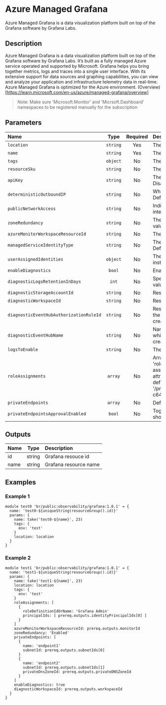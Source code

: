# Azure Managed Grafana

Azure Managed Grafana is a data visualization platform built on top of the Grafana software by Grafana Labs.

## Description

Azure Managed Grafana is a data visualization platform built on top of the Grafana software by Grafana Labs. It’s built as a fully managed Azure service operated and supported by Microsoft. Grafana helps you bring together metrics, logs and traces into a single user interface. With its extensive support for data sources and graphing capabilities, you can view and analyze your application and infrastructure telemetry data in real-time. Azure Managed Grafana is optimized for the Azure environment.
(Overview)[https://learn.microsoft.com/en-us/azure/managed-grafana/overview]

> Note: Make sure  'Microsoft.Monitor' and 'Micrsoft.Dashboard' namespaces to be registered manually for the subscription

## Parameters

| Name                                    | Type     | Required | Description                                                                                                                                                                                                                                                                                                                                                                                          |
| :-------------------------------------- | :------: | :------: | :--------------------------------------------------------------------------------------------------------------------------------------------------------------------------------------------------------------------------------------------------------------------------------------------------------------------------------------------------------------------------------------------------- |
| `location`                              | `string` | Yes      | The geo-location where the grafana resource lives.                                                                                                                                                                                                                                                                                                                                                   |
| `name`                                  | `string` | Yes      | The resource name.                                                                                                                                                                                                                                                                                                                                                                                   |
| `tags`                                  | `object` | No       | The tags for grafana resource.                                                                                                                                                                                                                                                                                                                                                                       |
| `resourceSku`                           | `string` | No       | The Sku of the grafana resource.                                                                                                                                                                                                                                                                                                                                                                     |
| `apiKey`                                | `string` | No       | The api key setting of the Grafana instance. Default value is Disabled.                                                                                                                                                                                                                                                                                                                              |
| `deterministicOutboundIP`               | `string` | No       | Whether a Grafana instance uses deterministic outbound IPs. Default value is Disabled.                                                                                                                                                                                                                                                                                                               |
| `publicNetworkAccess`                   | `string` | No       | Indicate the state for enable or disable traffic over the public interface. Default value is Disabled.                                                                                                                                                                                                                                                                                               |
| `zoneRedundancy`                        | `string` | No       | The zone redundancy setting of the Grafana instance. Default value is Disabled.                                                                                                                                                                                                                                                                                                                      |
| `azureMonitorWorkspaceResourceId`       | `string` | No       | The resource Id of the connected Azure Monitor Workspace.                                                                                                                                                                                                                                                                                                                                            |
| `managedServiceIdentityType`            | `string` | No       | The managed service identity type of the Grafana instance. Default value is None.                                                                                                                                                                                                                                                                                                                    |
| `userAssignedIdentities`                | `object` | No       | The user assigned identity resource Ids of the Grafana instance.                                                                                                                                                                                                                                                                                                                                     |
| `enableDiagnostics`                     | `bool`   | No       | Enable Diagnostic Capture . default is false                                                                                                                                                                                                                                                                                                                                                         |
| `diagnosticLogsRetentionInDays`         | `int`    | No       | Specifies the number of days that logs will be kept for; a value of 0 will retain data indefinitely. default is 365.                                                                                                                                                                                                                                                                                 |
| `diagnosticStorageAccountId`            | `string` | No       | Resource ID of the diagnostic storage account.                                                                                                                                                                                                                                                                                                                                                       |
| `diagnosticWorkspaceId`                 | `string` | No       | Resource ID of the diagnostic log analytics workspace.                                                                                                                                                                                                                                                                                                                                               |
| `diagnosticEventHubAuthorizationRuleId` | `string` | No       | Resource ID of the diagnostic event hub authorization rule for the Event Hubs namespace in which the event hub should be created or streamed to.                                                                                                                                                                                                                                                     |
| `diagnosticEventHubName`                | `string` | No       | Name of the diagnostic event hub within the namespace to which logs are streamed. Without this, an event hub is created for each log category.                                                                                                                                                                                                                                                       |
| `logsToEnable`                          | `string` | No       | The name of logs that will be streamed. default is allLogs.                                                                                                                                                                                                                                                                                                                                          |
| `roleAssignments`                       | `array`  | No       | Array of role assignment objects that contain the 'roleDefinitionIdOrName' and 'principalId' to define RBAC role assignments on this resource. In the roleDefinitionIdOrName attribute, you can provide either the display name of the role definition, or its fully qualified ID in the following format: '/providers/Microsoft.Authorization/roleDefinitions/c2f4ef07-c644-48eb-af81-4b1b4947fb11' |
| `privateEndpoints`                      | `array`  | No       | Define Private Endpoints that should be created for Grafana.                                                                                                                                                                                                                                                                                                                                         |
| `privateEndpointsApprovalEnabled`       | `bool`   | No       | Toggle if Private Endpoints manual approval for Grafana should be enabled.                                                                                                                                                                                                                                                                                                                           |

## Outputs

| Name | Type   | Description           |
| :--- | :----: | :-------------------- |
| id   | string | Grafana resouce id    |
| name | string | Grafana resource name |

## Examples

### Example 1

```bicep
module test0 'br/public:observability/grafana:1.0.1' = {
  name: 'test0-${uniqueString(resourceGroup().id)}'
  params: {
    name: take('test0-${name}', 23)
    tags: {
      env: 'test'
    }
    location: location
  }
}
```

### Example 2

```bicep
module test1 'br/public:observability/grafana:1.0.1' = {
  name: 'test1-${uniqueString(resourceGroup().id)}'
  params: {
    name: take('test1-${name}', 23)
    location: location
    tags: {
      env: 'test'
    }
    roleAssignments: [
      {
        roleDefinitionIdOrName: 'Grafana Admin'
        principalIds: [ prereq.outputs.identityPrincipalIds[0] ]
      }
    ]
    azureMonitorWorkspaceResourceId: prereq.outputs.monitorId
    zoneRedundancy: 'Enabled'
    privateEndpoints: [
      {
        name: 'endpoint1'
        subnetId: prereq.outputs.subnetIds[0]
      }
      {
        name: 'endpoint2'
        subnetId: prereq.outputs.subnetIds[1]
        privateDnsZoneId: prereq.outputs.privateDNSZoneId
      }
    ]
    enableDiagnostics: true
    diagnosticWorkspaceId: prereq.outputs.workspaceId
  }
}
```